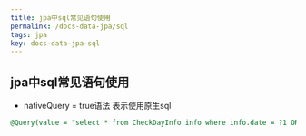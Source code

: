 ```yaml
---
title: jpa中sql常见语句使用
permalink: /docs-data-jpa/sql
tags: jpa
key: docs-data-jpa-sql
---
```

## jpa中sql常见语句使用
- nativeQuery = true语法 表示使用原生sql 
```sql
@Query(value = "select * from CheckDayInfo info where info.date = ?1 ORDER by checked ASC, checkedTime ASC", nativeQuery = true)
```
